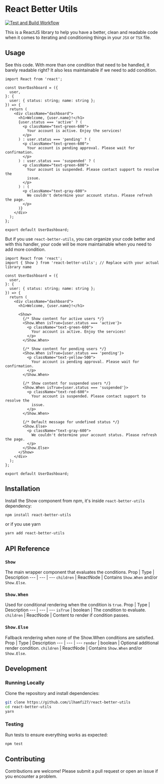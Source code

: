 # React Better Utils

[![Test and Build Workflow](https://github.com/ilhamfi27/react-better-utils/actions/workflows/test-and-build.yml/badge.svg)](https://github.com/ilhamfi27/react-better-utils/actions/workflows/test-and-build.yml)

This is a ReactJS library to help you have a better, clean and readable code when it comes to iterating and conditioning things in your `JSX` or `TSX` file.

## Usage

See this code. With more than one condition that need to be handled, it barely readable right? It also less maintainable if we need to add condition.

```tsx
import React from 'react';

const UserDashboard = ({
  user,
}: {
  user: { status: string; name: string };
}) => {
  return (
    <div className="dashboard">
      <h1>Welcome, {user.name}!</h1>
      {user.status === 'active' ? (
        <p className="text-green-600">
          Your account is active. Enjoy the services!
        </p>
      ) : user.status === 'pending' ? (
        <p className="text-green-600">
          Your account is pending approval. Please wait for confirmation.
        </p>
      ) : user.status === 'suspended' ? (
        <p className="text-green-600">
          Your account is suspended. Please contact support to resolve the
          issue.
        </p>
      ) : (
        <p className="text-gray-600">
          We couldn't determine your account status. Please refresh the page.
        </p>
      )}
    </div>
  );
};

export default UserDashboard;
```

But if you use `react-better-utils`, you can organize your code better and with this handler, your code will be more maintainable when you need to add more condition.

```tsx
import React from 'react';
import { Show } from 'react-better-utils'; // Replace with your actual library name

const UserDashboard = ({
  user,
}: {
  user: { status: string; name: string };
}) => {
  return (
    <div className="dashboard">
      <h1>Welcome, {user.name}!</h1>

      <Show>
        {/* Show content for active users */}
        <Show.When isTrue={user.status === 'active'}>
          <p className="text-green-600">
            Your account is active. Enjoy the services!
          </p>
        </Show.When>

        {/* Show content for pending users */}
        <Show.When isTrue={user.status === 'pending'}>
          <p className="text-yellow-500">
            Your account is pending approval. Please wait for confirmation.
          </p>
        </Show.When>

        {/* Show content for suspended users */}
        <Show.When isTrue={user.status === 'suspended'}>
          <p className="text-red-600">
            Your account is suspended. Please contact support to resolve the
            issue.
          </p>
        </Show.When>

        {/* Default message for undefined status */}
        <Show.Else>
          <p className="text-gray-600">
            We couldn't determine your account status. Please refresh the page.
          </p>
        </Show.Else>
      </Show>
    </div>
  );
};

export default UserDashboard;
```

## Installation

Install the Show component from npm, it's inside `react-better-utils` dependency:

```bash
npm install react-better-utils
```

or if you use yarn

```bash
yarn add react-better-utils
```

## API Reference

### `Show`

The main wrapper component that evaluates the conditions.
Prop | Type | Description
--- | --- | ---
`children` | ReactNode | Contains `Show.When` and/or `Show.Else`.

### `Show.When`

Used for conditional rendering when the condition is `true`.
Prop | Type | Description
--- | --- | ---
`isTrue` | boolean | The condition to evaluate.
`children` | ReactNode | Content to render if condition passes.

### `Show.Else`

Fallback rendering when none of the Show.When conditions are satisfied.
Prop | Type | Description
--- | --- | ---
`render` | boolean | Optional additional render condition.
`children` | ReactNode | Contains `Show.When` and/or `Show.Else`.

## Development

### Running Locally

Clone the repository and install dependencies:

```bash
git clone https://github.com/ilhamfi27/react-better-utils
cd react-better-utils
yarn
```

### Testing

Run tests to ensure everything works as expected:

```bash
npm test
```

## Contributing

Contributions are welcome! Please submit a pull request or open an issue if you encounter a problem.
